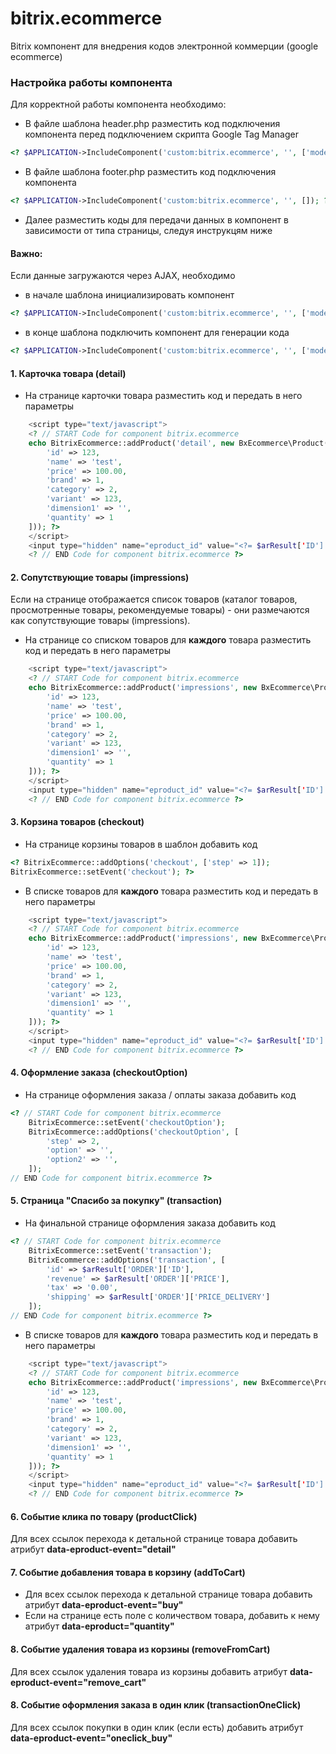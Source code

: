 # bitrix.ecommerce
Bitrix компонент для внедрения кодов электронной коммерции (google ecommerce)

### Настройка работы компонента

Для корректной работы компонента необходимо:

* В файле шаблона header.php разместить код подключения компонента перед подключением скрипта 
Google Tag Manager
```PHP
<? $APPLICATION->IncludeComponent('custom:bitrix.ecommerce', '', ['mode' => 'top']); ?>
```
* В файле шаблона footer.php разместить код подключения компонента
```PHP
<? $APPLICATION->IncludeComponent('custom:bitrix.ecommerce', '', []); ?>
```
* Далее разместить коды для передачи данных в компонент в зависимости от типа страницы, следуя 
инструкцям ниже

#### Важно:
Если данные загружаются через AJAX, необходимо
* в начале шаблона инициализировать компонент
```PHP
<? $APPLICATION->IncludeComponent('custom:bitrix.ecommerce', '', ['mode' => 'init']); ?>
```
* в конце шаблона подключить компонент для генерации кода
```PHP
<? $APPLICATION->IncludeComponent('custom:bitrix.ecommerce', '', ['mode' => 'ajax']); ?>
```

#### 1. Карточка товара (detail)

* На странице карточки товара разместить код и передать в него параметры
```PHP
    <script type="text/javascript">
    <? // START Code for component bitrix.ecommerce
    echo BitrixEcommerce::addProduct('detail', new BxEcommerce\Product([
        'id' => 123,
        'name' => 'test',
        'price' => 100.00,
        'brand' => 1,
        'category' => 2,
        'variant' => 123,
        'dimension1' => '',
        'quantity' => 1
    ])); ?>
    </script>
    <input type="hidden" name="eproduct_id" value="<?= $arResult['ID'] ?>">
    <? // END Code for component bitrix.ecommerce ?>
```

#### 2. Сопутствующие товары (impressions)

Если на странице отображается список товаров (каталог товаров, просмотренные товары, рекомендуемые товары) - они 
размечаются как сопутствующие товары (impressions).

* На странице со списком товаров для **каждого** товара разместить код и передать в него параметры
```PHP
    <script type="text/javascript">
    <? // START Code for component bitrix.ecommerce
    echo BitrixEcommerce::addProduct('impressions', new BxEcommerce\Product([
        'id' => 123,
        'name' => 'test',
        'price' => 100.00,
        'brand' => 1,
        'category' => 2,
        'variant' => 123,
        'dimension1' => '',
        'quantity' => 1
    ])); ?>
    </script>
    <input type="hidden" name="eproduct_id" value="<?= $arResult['ID'] ?>">
    <? // END Code for component bitrix.ecommerce ?>
```

#### 3. Корзина товаров (checkout)

* На странице корзины товаров в шаблон добавить код 
```PHP
<? BitrixEcommerce::addOptions('checkout', ['step' => 1]);
BitrixEcommerce::setEvent('checkout'); ?>
```
* В списке товаров для **каждого** товара разместить код и передать в него параметры
```PHP
    <script type="text/javascript">
    <? // START Code for component bitrix.ecommerce
    echo BitrixEcommerce::addProduct('impressions', new BxEcommerce\Product([
        'id' => 123,
        'name' => 'test',
        'price' => 100.00,
        'brand' => 1,
        'category' => 2,
        'variant' => 123,
        'dimension1' => '',
        'quantity' => 1
    ])); ?>
    </script>
    <input type="hidden" name="eproduct_id" value="<?= $arResult['ID'] ?>">
    <? // END Code for component bitrix.ecommerce ?>
```

#### 4. Оформление заказа (checkoutOption)

* На странице оформления заказа / оплаты заказа добавить код
```PHP
<? // START Code for component bitrix.ecommerce
    BitrixEcommerce::setEvent('checkoutOption');
    BitrixEcommerce::addOptions('checkoutOption', [
        'step' => 2,
        'option' => '',
        'option2' => '',
    ]);
// END Code for component bitrix.ecommerce ?>
```

#### 5. Страница "Спасибо за покупку" (transaction)

* На финальной странице оформления заказа добавить код
```PHP
<? // START Code for component bitrix.ecommerce
    BitrixEcommerce::setEvent('transaction');
    BitrixEcommerce::addOptions('transaction', [
        'id' => $arResult['ORDER']['ID'],
        'revenue' => $arResult['ORDER']['PRICE'],
        'tax' => '0.00',
        'shipping' => $arResult['ORDER']['PRICE_DELIVERY']
    ]);
// END Code for component bitrix.ecommerce ?>
```
* В списке товаров для **каждого** товара разместить код и передать в него параметры
```PHP
    <script type="text/javascript">
    <? // START Code for component bitrix.ecommerce
    echo BitrixEcommerce::addProduct('impressions', new BxEcommerce\Product([
        'id' => 123,
        'name' => 'test',
        'price' => 100.00,
        'brand' => 1,
        'category' => 2,
        'variant' => 123,
        'dimension1' => '',
        'quantity' => 1
    ])); ?>
    </script>
    <input type="hidden" name="eproduct_id" value="<?= $arResult['ID'] ?>">
    <? // END Code for component bitrix.ecommerce ?>
```

#### 6. Событие клика по товару (productClick)

Для всех ссылок перехода к детальной странице 
товара добавить атрибут **data-eproduct-event="detail"**

#### 7. Событие добавления товара в корзину (addToCart)

* Для всех ссылок перехода к детальной странице 
товара добавить атрибут **data-eproduct-event="buy"**
* Если на странице есть поле с количеством товара, добавить к нему атрибут **data-eproduct="quantity"**

#### 8. Событие удаления товара из корзины (removeFromCart)

Для всех ссылок удаления товара из корзины 
добавить атрибут **data-eproduct-event="remove_cart"**

#### 8. Событие оформления заказа в один клик (transactionOneClick)

Для всех ссылок покупки в один клик (если есть) 
добавить атрибут **data-eproduct-event="oneclick_buy"**